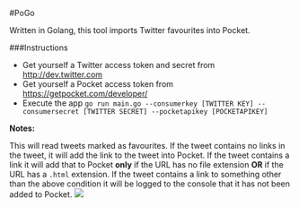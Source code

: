 #PoGo

Written in Golang, this tool imports Twitter favourites into Pocket.

###Instructions

* Get yourself a Twitter access token and secret from http://dev.twitter.com
* Get yourself a Pocket access token from https://getpocket.com/developer/
* Execute the app `go run main.go --consumerkey [TWITTER KEY] --consumersecret [TWITTER SECRET] --pocketapikey [POCKETAPIKEY]`

**Notes:**

This will read tweets marked as favourites.  If the tweet contains no links in the tweet, it will add the link to the tweet into Pocket.  If the tweet contains a link it will add that to Pocket **only** if the URL has no file extension **OR** if the URL has a `.html` extension.  If the tweet contains a link to something other than the above condition it will be logged to the console that it has not been added to Pocket.
![](https://cloud.githubusercontent.com/assets/105126/10717526/041bfb34-7b53-11e5-92df-4d82934a1645.png)
